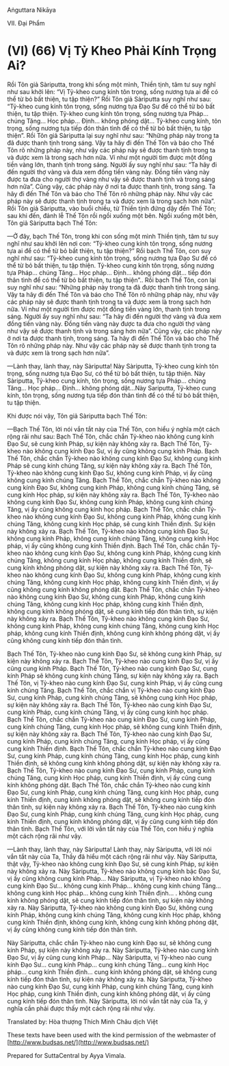 Aṅguttara Nikāya

VII. Ðại Phẩm

# (VI) (66) Vị Tỷ Kheo Phải Kính Trọng Ai?

Rồi Tôn giả Sàriputta, trong khi sống một mình, Thiền tịnh, tâm tư suy nghĩ như sau khởi lên: “Vị Tỷ-kheo cung kính tôn trọng, sống nương tựa ai để có thể từ bỏ bất thiện, tu tập thiện?” Rồi Tôn giả Sàriputta suy nghĩ như sau: “Tỷ-kheo cung kính tôn trọng, sống nương tựa Ðạo Sư để có thể từ bỏ bất thiện, tu tập thiện. Tỷ-kheo cung kính tôn trọng, sống nương tựa Pháp... chúng Tăng... Học pháp... Ðịnh... không phóng dật... Tỷ-kheo cung kính, tôn trọng, sống nương tựa tiếp đón thân tình để có thể từ bỏ bất thiện, tu tập thiện”. Rồi Tôn giả Sàriputta lại suy nghĩ như sau: “Những pháp này trong ta đã được thanh tịnh trong sáng. Vậy ta hãy đi đến Thế Tôn và báo cho Thế Tôn rõ những pháp này, như vậy các pháp này sẽ được thanh tịnh trong ta và được xem là trong sạch hơn nữa. Ví như một người tìm được một đồng tiền vàng lớn, thanh tịnh trong sáng. Người ấy suy nghĩ như sau: “Ta hãy đi đến người thợ vàng và đưa xem đồng tiền vàng này. Ðồng tiền vàng này được ta đưa cho người thợ vàng như vậy sẽ được thanh tịnh và trong sáng hơn nữa”. Cũng vậy, các pháp này ở nơi ta được thanh tịnh, trong sáng. Ta hãy đi đến Thế Tôn và báo cho Thế Tôn rõ những pháp này. Như vậy các pháp này sẽ được thanh tịnh trong ta và được xem là trong sạch hơn nữa”. Rồi Tôn giả Sàriputta, vào buổi chiều, từ Thiền tịnh đứng dậy đến Thế Tôn; sau khi đến, đảnh lễ Thế Tôn rồi ngồi xuống một bên. Ngồi xuống một bên, Tôn giả Sàriputta bạch Thế Tôn:

—Ở đây, bạch Thế Tôn, trong khi con sống một mình Thiền tịnh, tâm tư suy nghĩ như sau khởi lên nơi con: “Tỷ-kheo cung kính tôn trọng, sống nương tựa ai để có thể từ bỏ bất thiện, tu tập thiện?” Rồi bạch Thế Tôn, con suy nghĩ như sau: “Tỷ-kheo cung kính tôn trọng, sống nương tựa Ðạo Sư để có thể từ bỏ bất thiện, tu tập thiện. Tỷ-kheo cung kính tôn trọng, sống nương tựa Pháp... chúng Tăng... Học pháp... Ðịnh... không phóng dật... tiếp đón thân tình để có thể từ bỏ bất thiện, tu tập thiện”.. Rồi bạch Thế Tôn, con lại suy nghĩ như sau: “Những pháp này trong ta đã được thanh tịnh trong sáng. Vậy ta hãy đi đến Thế Tôn và báo cho Thế Tôn rõ những pháp này, như vậy các pháp này sẽ được thanh tịnh trong ta và được xem là trong sạch hơn nữa. Ví như một người tìm được một đồng tiền vàng lớn, thanh tịnh trong sáng. Người ấy suy nghĩ như sau: “Ta hãy đi đến người thợ vàng và đưa xem đồng tiền vàng này. Ðồng tiền vàng này được ta đưa cho người thợ vàng như vậy sẽ được thanh tịnh và trong sáng hơn nữa”. Cũng vậy, các pháp này ở nơi ta được thanh tịnh, trong sáng. Ta hãy đi đến Thế Tôn và báo cho Thế Tôn rõ những pháp này. Như vậy các pháp này sẽ được thanh tịnh trong ta và được xem là trong sạch hơn nữa”.

—Lành thay, lành thay, này Sàriputta! Này Sàriputta, Tỷ-kheo cung kính tôn trọng, sống nương tựa Ðạo Sư, có thể từ bỏ bất thiện, tu tập thiện. Này Sàriputta, Tỷ-kheo cung kính, tôn trọng, sống nương tựa Pháp... chúng Tăng... Học pháp... Ðịnh... không phóng dật...Này Sariputta, Tỷ-kheo cung kính, tôn trọng, sống nương tựa tiếp đón thân tình để có thể từ bỏ bất thiện, tu tập thiện.

Khi được nói vậy, Tôn giả Sàriputta bạch Thế Tôn:

—Bạch Thế Tôn, lời nói vắn tắt này của Thế Tôn, con hiểu ý nghĩa một cách rộng rãi như sau: Bạch Thế Tôn, chắc chắn Tỷ-kheo nào không cung kính Ðạo Sư, sẽ cung kính Pháp, sự kiện này không xảy ra. Bạch Thế Tôn, Tỷ-kheo nào không cung kính Ðạo Sư, vị ấy cũng không cung kính Pháp. Bạch Thế Tôn, chắc chắn Tỷ-kheo nào không cung kính Ðạo Sư, không cung kính Pháp sẽ cung kính chúng Tăng, sự kiện này không xảy ra. Bạch Thế Tôn, Tỷ-kheo nào không cung kính Ðạo Sư, không cung kính Pháp, vị ấy cũng không cung kính chúng Tăng. Bạch Thế Tôn, chắc chắn Tỷ-kheo nào không cung kính Ðạo Sư, không cung kính Pháp, không cung kính chúng Tăng, sẽ cung kính Học pháp, sự kiện này không xảy ra. Bạch Thế Tôn, Tỷ-kheo nào không cung kính Ðạo Sư, không cung kính Pháp, không cung kính chúng Tăng, vị ấy cũng không cung kính học pháp. Bạch Thế Tôn, chắc chắn Tỷ-kheo nào không cung kính Ðạo Sư, không cung kính Pháp, không cung kính chúng Tăng, không cung kính Học pháp, sẽ cung kính Thiền định. Sự kiện này không xảy ra. Bạch Thế Tôn, Tỷ-kheo nào không cung kính Ðạo Sư, không cung kính Pháp, không cung kính chúng Tăng, không cung kính Học pháp, vị ấy cũng không cung kính Thiền định. Bạch Thế Tôn, chắc chắn Tỷ-kheo nào không cung kính Ðạo Sư, không cung kính Pháp, không cung kính chúng Tăng, không cung kính Học pháp, không cung kính Thiền định, sẽ cung kính không phóng dật, sự kiện này không xảy ra. Bạch Thế Tôn, Tỷ-kheo nào không cung kính Ðạo Sư, không cung kính Pháp, không cung kính chúng Tăng, không cung kính Học pháp, không cung kính Thiền định, vị ấy cũng không cung kính không phóng dật. Bạch Thế Tôn, chắc chắn Tỷ-kheo nào không cung kính Ðạo Sư, không cung kính Pháp, không cung kính chúng Tăng, không cung kính Học pháp, không cung kính Thiền định, không cung kính không phóng dật, sẽ cung kính tiếp đón thân tình, sự kiện này không xảy ra. Bạch Thế Tôn, Tỷ-kheo nào không cung kính Ðạo Sư, không cung kính Pháp, không cung kính chúng Tăng, không cung kính Học pháp, không cung kính Thiền định, không cung kính không phóng dật, vị ấy cũng không cung kính tiếp đón thân tình.

Bạch Thế Tôn, Tỷ-kheo nào cung kính Ðạo Sư, sẽ không cung kính Pháp, sự kiện này không xảy ra. Bạch Thế Tôn, Tỷ-kheo nào cung kính Ðạo Sư, vị ấy cũng cung kính Pháp. Bạch Thế Tôn, Tỷ-kheo nào cung kính Ðạo Sư, cung kính Pháp sẽ không cung kính chúng Tăng, sự kiện này không xảy ra. Bạch Thế Tôn, vị Tỷ-kheo nào cung kính Ðạo Sư, cung kính Pháp, vị ấy cũng cung kính chúng Tăng. Bạch Thế Tôn, chắc chắn vị Tỷ-kheo nào cung kính Ðạo Sư, cung kính Pháp, cung kính chúng Tăng, sẽ không cung kính Học pháp, sự kiện này không xảy ra. Bạch Thế Tôn, Tỷ-kheo nào cung kính Ðạo Sư, cung kính Pháp, cung kính chúng Tăng, vị ấy cũng cung kính học pháp. Bạch Thế Tôn, chắc chắn Tỷ-kheo nào cung kính Ðạo Sư, cung kính Pháp, cung kính chúng Tăng, cung kính Học pháp, sẽ không cung kính Thiền định, sự kiện này không xảy ra. Bạch Thế Tôn, Tỷ-kheo nào cung kính Ðạo Sư, cung kính Pháp, cung kính chúng Tăng, cung kính Học pháp, vị ấy cũng cung kính Thiền định. Bạch Thế Tôn, chắc chắn Tỷ-kheo nào cung kính Ðạo Sư, cung kính Pháp, cung kính chúng Tăng, cung kính Học pháp, cung kính Thiền định, sẽ không cung kính không phóng dật, sự kiện này không xảy ra. Bạch Thế Tôn, Tỷ-kheo nào cung kính Ðạo Sư, cung kính Pháp, cung kính chúng Tăng, cung kính Học pháp, cung kính Thiền định, vị ấy cũng cung kính không phóng dật. Bạch Thế Tôn, chắc chắn Tỷ-kheo nào cung kính Ðạo Sư, cung kính Pháp, cung kính chúng Tăng, cung kính Học pháp, cung kính Thiền định, cung kính không phóng dật, sẽ không cung kính tiếp đón thân tình, sự kiện này không xảy ra. Bạch Thế Tôn, Tỷ-kheo nào cung kính Ðạo Sư, cung kính Pháp, cung kính chúng Tăng, cung kính Học pháp, cung kính Thiền định, cung kính không phóng dật, vị ấy cũng cung kính tiếp đón thân tình. Bạch Thế Tôn, với lời vắn tắt này của Thế Tôn, con hiểu ý nghĩa một cách rộng rãi như vậy.

—Lành thay, lành thay, này Sàriputta! Lành thay, này Sàriputta, với lời nói vắn tắt này của Ta, Thầy đã hiểu một cách rộng rãi như vậy. Này Sàriputta, thật vậy, Tỷ-kheo nào không cung kính Ðạo Sư, sẽ cung kính Pháp, sự kiện này không xảy ra. Này Sàriputta, Tỷ-kheo nào không cung kính bậc Ðạo Sư, vị ấy cũng không cung kính Pháp... Này Sàriputta, vị Tỷ-kheo nào không cung kính Ðạo Sư... không cung kính Pháp... không cung kính chúng Tăng... không cung kính Học pháp... không cung kính Thiền định... . không cung kính không phóng dật, sẽ cung kính tiếp đón thân tình, sự kiện này không xảy ra. Này Sàriputta, Tỷ-kheo nào không cung kính Ðạo Sư, không cung kính Pháp, không cung kính chúng Tăng, không cung kính Học pháp, không cung kính Thiền định, không cung kính, không cung kính không phóng dật, vị ấy cũng không cung kính tiếp đón thân tình.

Này Sàriputta, chắc chắn Tỷ-kheo nào cung kính Ðạo sư, sẽ không cung kính Pháp, sự kiện này không xảy ra. Này Sàriputta, Tỷ-kheo nào cung kính Ðạo Sư, vị ấy cũng cung kính Pháp... Này Sàriputta, vị Tỷ-kheo nào cung kính Ðạo Sư... cung kính Pháp... cung kính chúng Tăng... cung kính Học pháp... cung kính Thiền định... cung kính không phóng dật, sẽ không cung kính tiếp đón thân tình, sự kiện này không xảy ra. Này Sàriputta, Tỷ-kheo nào cung kính Ðạo Sư, cung kính Pháp, cung kính chúng Tăng, cung kính Học pháp, cung kính Thiền định, cung kính không phóng dật, vị ấy cũng cung kính tiếp đón thân tình. Này Sàriputta, lời nói vắn tắt này của Ta, ý nghĩa cần phải được thấy một cách rộng rãi như vậy.

Translated by: Hòa thượng Thích Minh Châu dịch Việt

These texts have been used with the kind permission of the webmaster of [http://www.budsas.net/](http://www.budsas.net/)

Prepared for SuttaCentral by Ayya Vimala.